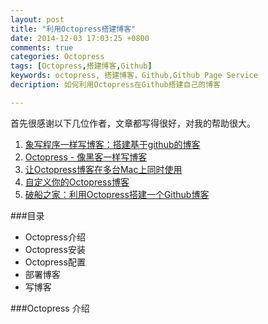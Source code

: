 ```yaml
---
layout: post
title: "利用Octopress搭建博客"
date: 2014-12-03 17:03:25 +0800
comments: true
categories: Octopress
tags: [Octopress,搭建博客,Github]
keywords: octopress, 搭建博客，Github,Github Page Service
decription: 如何利用Octopress在Github搭建自己的博客

---
```


首先很感谢以下几位作者，文章都写得很好，对我的帮助很大。

1. [象写程序一样写博客：搭建基于github的博客](http://blog.devtang.com/blog/2012/02/10/setup-blog-based-on-github/)
2. [Octopress - 像黑客一样写博客](http://williamherry.com/blog/2012/07/20/octopress-setup/)
3. [让Octopress博客在多台Mac上同时使用](http://foggry.com/blog/2014/04/02/ru-he-pei-zhi-rang-ni-de-octopressbo-ke-zai-duo-tai-macshang-tong-shi-shi-yong/)
4. [自定义你的Octopress博客](http://foggry.com/blog/2014/04/28/custom-your-octopress-blog/)
5. [破船之家：利用Octopress搭建一个Github博客](http://beyondvincent.com/blog/2013/08/03/108-creating-a-github-blog-using-octopress/)


###目录
* Octopress介绍
* Octopress安装
* Octopress配置
* 部署博客
* 写博客

###Octopress 介绍
